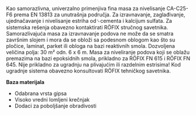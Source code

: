 Kao samorazlivna, univerzalno primenjiva fina masa za nivelisanje CA-C25-F6 prema EN 13813 za unutrašnja područja. Za izravnavanje, zaglađivanje, ujednačavanje i nivelisanje estriha od␍cementa i kalcijum sulfata. Za sistemska rešenja obavezno kontaktirati RÖFIX stručnog savetnika.
Samorazlivajuća masa za izravnavanje podova ne može da se smatra završnim slojem i mora da se obloži sa podesnom oblogom kao što su pločice, laminat, parket ili obloga na bazi reaktivnih smola. Dozvoljena veličina polja: 30 m² odn. 6 x 6 m.
Masa za niveliranje podova koji se oblažu premazima na bazi epoksidnih smola, prikladno za RÖFIX FN 615 i RÖFIX FN 645.
Nije prikladno za ugradnju na plivajućim ili razdelnim estrisima! Kod ugradnje sistema obavezno konsultovati RÖFIX tehničkog savetnika.

**Baza materijala**
- Odabrana vrsta gipsa
- Visoko vredni lomljeni krečnjak
- Dodaci za poboljšanje obradivosti